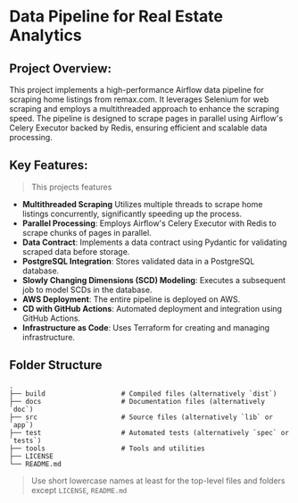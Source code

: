# Data Pipeline for Real Estate Analytics


## Project Overview:

This project implements a high-performance Airflow data pipeline for scraping home listings from remax.com. It leverages Selenium for web scraping and employs a multithreaded approach to enhance the scraping speed. The pipeline is designed to scrape pages in parallel using Airflow's Celery Executor backed by Redis, ensuring efficient and scalable data processing.


##  Key Features:

> This projects features

* **Multithreaded Scraping** Utilizes multiple threads to scrape home listings concurrently, significantly speeding up the process.
* **Parallel Processing**: Employs Airflow's Celery Executor with Redis to scrape chunks of pages in parallel.
* **Data Contract**: Implements a data contract using Pydantic for validating scraped data before storage.
* **PostgreSQL Integration**: Stores validated data in a PostgreSQL database.
* **Slowly Changing Dimensions (SCD) Modeling**: Executes a subsequent job to model SCDs in the database.
* **AWS Deployment**: The entire pipeline is deployed on AWS.
* **CD with GitHub Actions**: Automated deployment and integration using GitHub Actions.
* **Infrastructure as Code**: Uses Terraform for creating and managing infrastructure.


## Folder Structure

    .
    ├── build                   # Compiled files (alternatively `dist`)
    ├── docs                    # Documentation files (alternatively `doc`)
    ├── src                     # Source files (alternatively `lib` or `app`)
    ├── test                    # Automated tests (alternatively `spec` or `tests`)
    ├── tools                   # Tools and utilities
    ├── LICENSE
    └── README.md

> Use short lowercase names at least for the top-level files and folders except
> `LICENSE`, `README.md`

